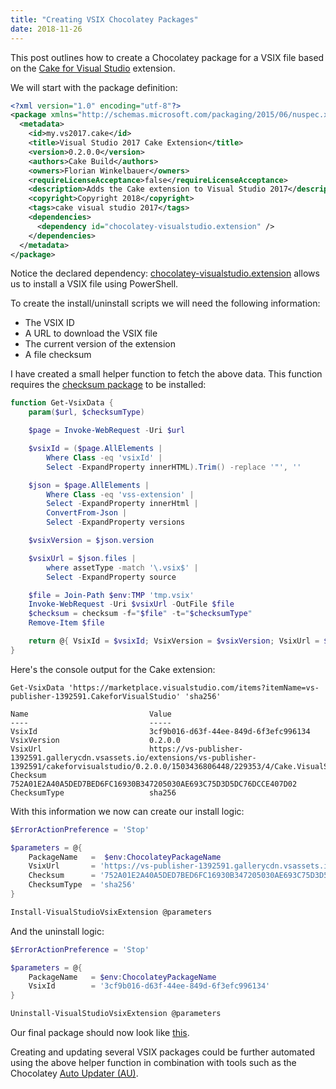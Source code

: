 ```yaml
---
title: "Creating VSIX Chocolatey Packages"
date: 2018-11-26
---
```


This post outlines how to create a Chocolatey package for a VSIX file based on
the [Cake for Visual Studio][market_cake] extension.

We will start with the package definition:

```xml
<?xml version="1.0" encoding="utf-8"?>
<package xmlns="http://schemas.microsoft.com/packaging/2015/06/nuspec.xsd">
  <metadata>
    <id>my.vs2017.cake</id>
    <title>Visual Studio 2017 Cake Extension</title>
    <version>0.2.0.0</version>
    <authors>Cake Build</authors>
    <owners>Florian Winkelbauer</owners>
    <requireLicenseAcceptance>false</requireLicenseAcceptance>
    <description>Adds the Cake extension to Visual Studio 2017</description>
    <copyright>Copyright 2018</copyright>
    <tags>cake visual studio 2017</tags>
    <dependencies>
      <dependency id="chocolatey-visualstudio.extension" />
    </dependencies>
  </metadata>
</package>
```

Notice the declared dependency: [chocolatey-visualstudio.extension][choco_vsix]
allows us to install a VSIX file using PowerShell.

To create the install/uninstall scripts we will need the following information:

- The VSIX ID
- A URL to download the VSIX file
- The current version of the extension
- A file checksum

I have created a small helper function to fetch the above data. This function
requires the [checksum package][choco_checksum] to be installed:

``` powershell
function Get-VsixData {
    param($url, $checksumType)

    $page = Invoke-WebRequest -Uri $url

    $vsixId = ($page.AllElements |
        Where Class -eq 'vsixId' |
        Select -ExpandProperty innerHTML).Trim() -replace '"', ''

    $json = $page.AllElements |
        Where Class -eq 'vss-extension' |
        Select -ExpandProperty innerHtml |
        ConvertFrom-Json |
        Select -ExpandProperty versions

    $vsixVersion = $json.version

    $vsixUrl = $json.files |
        where assetType -match '\.vsix$' |
        Select -ExpandProperty source

    $file = Join-Path $env:TMP 'tmp.vsix'
    Invoke-WebRequest -Uri $vsixUrl -OutFile $file
    $checksum = checksum -f="$file" -t="$checksumType"
    Remove-Item $file

    return @{ VsixId = $vsixId; VsixVersion = $vsixVersion; VsixUrl = $vsixUrl; Checksum = $checksum; ChecksumType = $checksumType }
}
```

Here's the console output for the Cake extension:

``` plaintext
Get-VsixData 'https://marketplace.visualstudio.com/items?itemName=vs-publisher-1392591.CakeforVisualStudio' 'sha256'

Name                           Value
----                           -----
VsixId                         3cf9b016-d63f-44ee-849d-6f3efc996134
VsixVersion                    0.2.0.0
VsixUrl                        https://vs-publisher-1392591.gallerycdn.vsassets.io/extensions/vs-publisher-1392591/cakeforvisualstudio/0.2.0.0/1503436806448/229353/4/Cake.VisualStudio.vsix
Checksum                       752A01E2A40A5DED7BED6FC16930B347205030AE693C75D3D5DC76DCCE407D02
ChecksumType                   sha256
```

With this information we now can create our install logic:

``` powershell
$ErrorActionPreference = 'Stop'

$parameters = @{
    PackageName   =  $env:ChocolateyPackageName
    VsixUrl       = 'https://vs-publisher-1392591.gallerycdn.vsassets.io/extensions/vs-publisher-1392591/cakeforvisualstudio/0.2.0.0/1503436806448/229353/4/Cake.VisualStudio.vsix'
    Checksum      = '752A01E2A40A5DED7BED6FC16930B347205030AE693C75D3D5DC76DCCE407D02'
    ChecksumType  = 'sha256'
}

Install-VisualStudioVsixExtension @parameters
```

And the uninstall logic:

``` powershell
$ErrorActionPreference = 'Stop'

$parameters = @{
    PackageName   = $env:ChocolateyPackageName
    VsixId        = '3cf9b016-d63f-44ee-849d-6f3efc996134'
}

Uninstall-VisualStudioVsixExtension @parameters
```

Our final package should now look like [this][gh_box].

Creating and updating several VSIX packages could be further automated using the
above helper function in combination with tools such as the Chocolatey [Auto
Updater (AU)][gh_au].

[market_cake]: https://marketplace.visualstudio.com/items?itemName%3Dvs-publisher-1392591.CakeforVisualStudio
[choco_vsix]: https://chocolatey.org/packages?q=chocolatey-visualstudio.extension
[choco_checksum]: https://chocolatey.org/packages/checksum
[gh_box]: https://github.com/fwinkelbauer/windows-box-setup/tree/0c8a2e4757f6c5f4178e3adada73a10dacab869c/nuspec/my.vs2017.cake
[gh_au]: https://github.com/majkinetor/au
